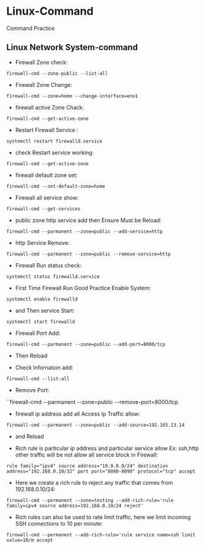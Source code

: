 # Linux-Command
Command Practice

## Linux Network System-command

*  Firewall Zone check:

``firewall-cmd --zone-public --list-all``

* Firewall Zone Change:

``firewall-cmd --zone=home --change-interface=eno1``

* firewall active Zone Chack:

``firewall-cmd --get-active-zone``

* Restart Firewall Service :

 ``systemctl restart firewalld.service``
 
 * check Restart service working:
 
 ``firewall-cmd --get-active-zone``
 
 * firewall default zone set:
 
 ``firewall-cmd --set-default-zone=home``
 
 * Firewall all service show:
 
 ``firewall-cmd --get-services``
 
 * public zone http service add then Ensure Must be Reload:
 
 ``firewall-cmd --parmanent --zone=public --add-service=http``
 
 * http Service Remove:
 
 ``firewall-cmd --parmanent --zone=public --remove-service=http``
 
* Firewall Run status check:

``systemctl status firewalld.service``

* First Time Firewall Run Good Practice Enable System:

``systemctl enable firewalld``

* and Then service Start:

``systemctl start firewalld``

* Firewall Port Add:

``firewall-cmd --parmanent --zone=public --add-port=8000/tcp``

* Then Reload

* Check Infornation add:

``firewall-cmd --list-all``

* Remove Port:

``firewall-cmd --parmanent --zone=public --remove-port=8000/tcp

* firewall ip address add all Access Ip Traffic allow:

``firewall-cmd --parmanent --zone=public --add-source=192.165.13.14`` 
* and Reload

* Rich rule is particular ip address and particular service allow Ex: ssh,http other traffic will be not allow all service block in Firewall: 

``rule family="ipv4" source address="10.0.0.0/24" destination address="192.168.0.10/32" port port="8080-8090" protocol="tcp" accept``

* Here we create a rich rule to reject any traffic that comes from 192.168.0.10/24:

``firewall-cmd --permanent --zone=testing --add-rich-rule='rule family=ipv4 source address=192.168.0.10/24 reject'``

* Rich rules can also be used to rate limit traffic, here we limit incoming SSH connections to 10 per minute:

``firewall-cmd --permanent --add-rich-rule='rule service name=ssh limit value=10/m accept``
 
 
 
